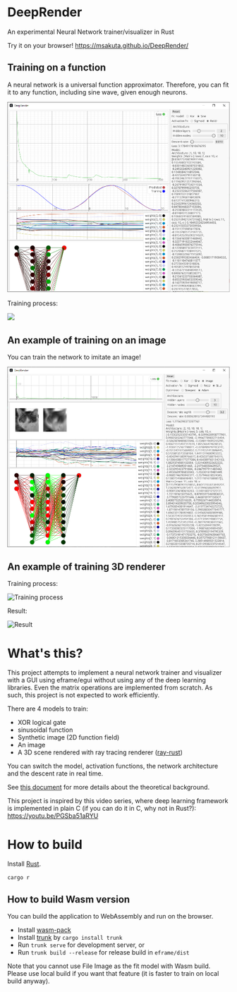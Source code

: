# DeepRender

An experimental Neural Network trainer/visualizer in Rust

Try it on your browser! https://msakuta.github.io/DeepRender/

## Training on a function

A neural network is a universal function approximator.
Therefore, you can fit it to any function, including sine wave, given enough neurons.

![](images/screenshot.png)

Training process:

![](https://msakuta.github.io/images/showcase/DeepRender.gif)

## An example of training on an image

You can train the network to imitate an image!

![](images/screenshot02.png)


## An example of training 3D renderer

Training process:

![Training process](https://msakuta.github.io/images/showcase/DeepRender3DTrain.gif)

Result:

![Result](https://msakuta.github.io/images/showcase/DeepRender3DResult.gif)


# What's this?

This project attempts to implement a neural network trainer and visualizer with a GUI using eframe/egui without using any of the deep learning libraries.
Even the matrix operations are implemented from scratch.
As such, this project is not expected to work efficiently.

There are 4 models to train:

* XOR logical gate
* sinusoidal function
* Synthetic image (2D function field)
* An image
* A 3D scene rendered with ray tracing renderer ([ray-rust](https://github.com/msakuta/ray-rust))

You can switch the model, activation functions, the network architecture and the descent rate in real time.

See [this document](https://github.com/msakuta/typst-test/blob/gh-pages/neural-network.pdf) for more details about the theoretical background.

This project is inspired by this video series, where deep learning framework is implemented in plain C (if you can do it in C, why not in Rust?):
https://youtu.be/PGSba51aRYU


# How to build

Install [Rust](https://www.rust-lang.org/).

    cargo r

## How to build Wasm version

You can build the application to WebAssembly and run on the browser.

* Install [wasm-pack](https://rustwasm.github.io/wasm-pack/)
* Install [trunk](https://github.com/thedodd/trunk) by `cargo install trunk`
* Run `trunk serve` for development server, or
* Run `trunk build --release` for release build in `eframe/dist`

Note that you cannot use File Image as the fit model with Wasm build.
Please use local build if you want that feature (it is faster to train on local build anyway).
